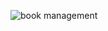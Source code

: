 ![book management](https://github.com/samrajkarnikar/NetCentricProjects/assets/172218219/98548ffe-ca25-4f6c-bd66-c642b5a94767)
